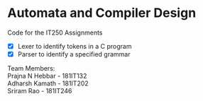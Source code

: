 # Automata and Compiler Design <br>
Code for the IT250 Assignments <br>
 - [X] Lexer to identify tokens in a C program <br>
 - [X] Parser to identify a specified grammar <br>
 
Team Members: <br>
Prajna N Hebbar - 181IT132 <br>
Adharsh Kamath - 181IT202 <br>
Sriram Rao - 181IT246 <br>
